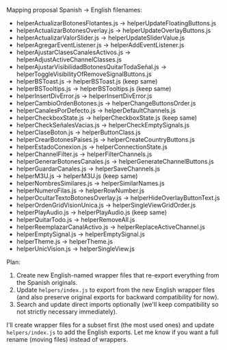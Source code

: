 Mapping proposal Spanish -> English filenames:

- helperActualizarBotonesFlotantes.js -> helperUpdateFloatingButtons.js
- helperActualizarBotonesOverlay.js -> helperUpdateOverlayButtons.js
- helperActualizarValorSlider.js -> helperUpdateSliderValue.js
- helperAgregarEventListener.js -> helperAddEventListener.js
- helperAjustarClasesCanalesActivos.js -> helperAdjustActiveChannelClasses.js
- helperAjustarVisibilidadBotonesQuitarTodaSeñal.js -> helperToggleVisibilityOfRemoveSignalButtons.js
- helperBSToast.js -> helperBSToast.js (keep same)
- helperBSTooltips.js -> helperBSTooltips.js (keep same)
- helperInsertDivError.js -> helperInsertDivError.js
- helperCambioOrdenBotones.js -> helperChangeButtonsOrder.js
- helperCanalesPorDefecto.js -> helperDefaultChannels.js
- helperCheckboxState.js -> helperCheckboxState.js (keep same)
- helperCheckSeñalesVacias.js -> helperCheckEmptySignals.js
- helperClaseBoton.js -> helperButtonClass.js
- helperCrearBotonesPaises.js -> helperCreateCountryButtons.js
- helperEstadoConexion.js -> helperConnectionState.js
- helperChannelFilter.js -> helperFilterChannels.js
- helperGenerarBotonesCanales.js -> helperGenerateChannelButtons.js
- helperGuardarCanales.js -> helperSaveChannels.js
- helperM3U.js -> helperM3U.js (keep same)
- helperNombresSimilares.js -> helperSimilarNames.js
- helperNumeroFilas.js -> helperRowNumber.js
- helperOcultarTextoBotonesOverlay.js -> helperHideOverlayButtonText.js
- helperOrdenGridVisionUnica.js -> helperSingleViewGridOrder.js
- helperPlayAudio.js -> helperPlayAudio.js (keep same)
- helperQuitarTodo.js -> helperRemoveAll.js
- helperReemplazarCanalActivo.js -> helperReplaceActiveChannel.js
- helperEmptySignal.js -> helperEmptySignal.js
- helperTheme.js -> helperTheme.js
- helperUnicVision.js -> helperSingleView.js

Plan:
1. Create new English-named wrapper files that re-export everything from the Spanish originals.
2. Update `helpers/index.js` to export from the new English wrapper files (and also preserve original exports for backward compatibility for now).
3. Search and update direct imports optionally (we'll keep compatibility so not strictly necessary immediately).

I'll create wrapper files for a subset first (the most used ones) and update `helpers/index.js` to add the English exports. Let me know if you want a full rename (moving files) instead of wrappers.